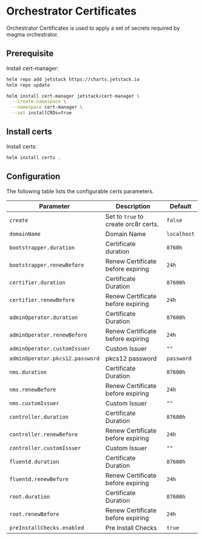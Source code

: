 # Orchestrator Certificates

Orchestrator Certificates is used to apply a set of secrets required by magma orchestrator.

## Prerequisite

Install cert-manager:
```bash
helm repo add jetstack https://charts.jetstack.io
helm repo update

helm install cert-manager jetstack/cert-manager \
  --create-namespace \
  --namespace cert-manager \
  --set installCRDs=true
```

## Install certs

Install certs:
```bash
helm install certs .
```

## Configuration

The following table lists the configurable certs parameters.

| Parameter        | Description     | Default   |
| ---              | ---             | ---       |
| `create` | Set to `true` to create orc8r certs. | `false` |
| `domainName` | Domain Name | `localhost` |
| `bootstrapper.duration` | Certificate duration | `8760h` |
| `bootstrapper.renewBefore` | Renew Certificate before expiring | `24h` |
| `certifier.duration` | Certificate Duration | `87600h` |
| `certifier.renewBefore` | Renew Certificate before expiring | `24h` |
| `adminOperator.duration` | Certificate Duration | `87600h` |
| `adminOperator.renewBefore` | Renew Certificate before expiring | `24h` |
| `adminOperator.customIssuer` | Custom Issuer | `""` |
| `adminOperator.pkcs12.password` | pkcs12 password | `password` |
| `nms.duration` | Certificate Duration | `87600h` |
| `nms.renewBefore` | Renew Certificate before expiring | `24h` |
| `nms.customIssuer` | Custom Issuer | `""` |
| `controller.duration` | Certificate Duration | `87600h` |
| `controller.renewBefore` | Renew Certificate before expiring | `24h` |
| `controller.customIssuer` | Custom Issuer | `""` |
| `fluentd.duration` | Certificate Duration | `87600h` |
| `fluentd.renewBefore` | Renew Certificate before expiring | `24h` |
| `root.duration` | Certificate Duration | `87600h` |
| `root.renewBefore` | Renew Certificate before expiring | `24h` |
| `preInstallChecks.enabled` | Pre Install Checks | `true` |
